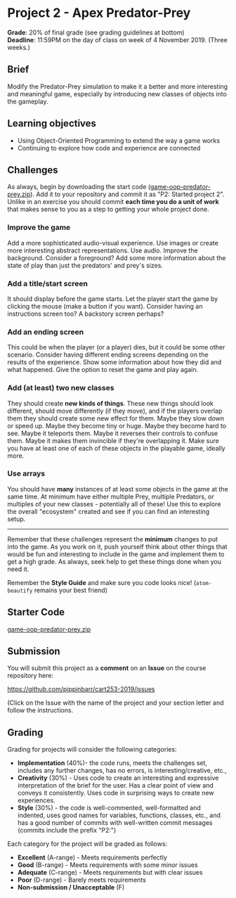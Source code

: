 # Project 2 - Apex Predator-Prey

__Grade__: 20% of final grade (see grading guidelines at bottom)  
__Deadline__: 11:59PM on the day of class on week of 4 November 2019. (Three weeks.)

## Brief

Modify the Predator-Prey simulation to make it a better and more interesting and meaningful game, especially by introducing new classes of objects into the gameplay.

## Learning objectives

- Using Object-Oriented Programming to extend the way a game works
- Continuing to explore how code and experience are connected

## Challenges

As always, begin by downloading the start code ([game-oop-predator-prey.zip](https://github.com/pippinbarr/cart253-2019/raw/master/games/game-oop-predator-prey.zip)). Add it to your repository and commit it as "P2: Started project 2". Unlike in an exercise you should commit __each time you do a unit of work__ that makes sense to you as a step to getting your whole project done.

### Improve the game
Add a more sophisticated audio-visual experience. Use images or create more interesting abstract representations. Use audio. Improve the background. Consider a foreground? Add some more information about the state of play than just the predators' and prey's sizes.

### Add a title/start screen
It should display before the game starts. Let the player start the game by clicking the mouse (make a button if you want). Consider having an instructions screen too? A backstory screen perhaps?

### Add an ending screen
This could be when the player (or a player) dies, but it could be some other scenario. Consider having different ending screens depending on the results of the experience. Show some information about how they did and what happened. Give the option to reset the game and play again.

### Add (at least) two new classes
They should create __new kinds of things__. These new things should look different, should move differently (if they move), and if the players overlap them they should create some new effect for them. Maybe they slow down or speed up. Maybe they become tiny or huge. Maybe they become hard to see. Maybe it teleports them. Maybe it reverses their controls to confuse them. Maybe it makes them invincible if they're overlapping it. Make sure you have at least one of each of these objects in the playable game, ideally more.

### Use arrays
You should have __many__ instances of at least some objects in the game at the same time. At minimum have either multiple Prey, multiple Predators, or multiples of your new classes - potentially all of these! Use this to explore the overall "ecosystem" created and see if you can find an interesting setup.

---

Remember that these challenges represent the __minimum__ changes to put into the game. As you work on it, push yourself think about other things that would be fun and interesting to include in the game and implement them to get a high grade. As always, seek help to get these things done when you need it.

Remember the __Style Guide__ and make sure you code looks nice! (`atom-beautify` remains your best friend)


## Starter Code

[game-oop-predator-prey.zip](https://github.com/pippinbarr/cart253-2019/raw/master/games/game-oop-predator-prey.zip)


## Submission

You will submit this project as a __comment__ on an __Issue__ on the course repository here:

https://github.com/pippinbarr/cart253-2019/issues

(Click on the Issue with the name of the project and your section letter and follow the instructions.


## Grading

Grading for projects will consider the following categories:

- __Implementation__ (40%)- the code runs, meets the challenges set, includes any further changes, has no errors, is interesting/creative, etc.,
- __Creativity__ (30%) - Uses code to create an interesting and expressive interpretation of the brief for the user. Has a clear point of view and conveys it consistently. Uses code in surprising ways to create new experiences.
- __Style__ (30%) - the code is well-commented, well-formatted and indented, uses good names for variables, functions, classes, etc., and has a good number of commits with well-written commit messages (commits include the prefix "P2:")

Each category for the project will be graded as follows:

- __Excellent__ (A-range) - Meets requirements perfectly
- __Good__ (B-range) - Meets requirements with some minor issues
- __Adequate__ (C-range) - Meets requirements but with clear issues
- __Poor__ (D-range) - Barely meets requirements
- __Non-submission / Unacceptable__ (F)
